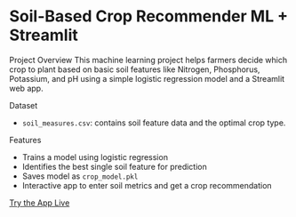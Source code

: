 #  Soil-Based Crop Recommender ML + Streamlit

Project Overview
This machine learning project helps farmers decide which crop to plant based on basic soil features like Nitrogen, Phosphorus, Potassium, and pH using a simple logistic regression model and a Streamlit web app.

 Dataset
- `soil_measures.csv`: contains soil feature data and the optimal crop type.

 Features
- Trains a model using logistic regression
- Identifies the best single soil feature for prediction
- Saves model as `crop_model.pkl`
- Interactive app to enter soil metrics and get a crop recommendation

 [Try the App Live](https://soil-crop.streamlit.app)


